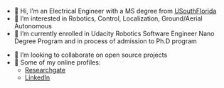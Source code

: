 - 👋 Hi, I’m an Electrical Engineer with a MS degree from [USouthFlorida](https://www.usf.edu/engineering/ee/)
- 👀 I’m interested in Robotics, Control, Localization, Ground/Aerial Autonomous
- 🌱 I’m currently enrolled in Udacity Robotics Software Engineer Nano Degree Program and in process of admission to Ph.D program
<!---
- :orange_book: I do have backgrounds on
   - Microcontrollers (PIC16f/18f/dsPIC33e/dsPIC33f)
   - FPGAs board (Spartan6), RasPi, Arduino
   - Agile tools (JIRA, MS Azure DevOps Services)
   - MS Power Automate 
--->
- 💞️ I’m looking to collaborate on open source projects
- :link: Some of my online profiles:
  - [Researchgate](https://www.researchgate.net/profile/Tolga-Karakurt-2)
  - [LinkedIn](https://www.linkedin.com/in/tolgakarakurt/)

<!---
tolgakarakurt/tolgakarakurt is a ✨ special ✨ repository because its `README.md` (this file) appears on your GitHub profile.
You can click the Preview link to take a look at your changes.
--->
